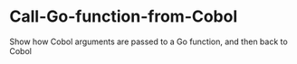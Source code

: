 # Call-Go-function-from-Cobol
Show how Cobol arguments are passed to a Go function, and then back to Cobol
